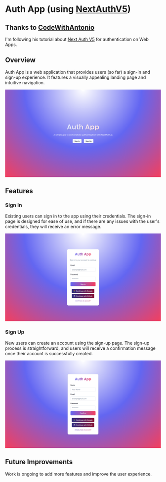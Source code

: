 # Auth App (using [NextAuthV5](https://authjs.dev/getting-started/introduction))

## Thanks to [CodeWithAntonio](https://www.codewithantonio.com/)

I'm following his tutorial about [Next Auth V5](https://www.codewithantonio.com/projects/auth-masterclass) for authentication on Web Apps.

## Overview

Auth App is a web application that provides users (so far) a sign-in and sign-up experience. It features a visually appealing landing page and intuitive navigation.

![Landing Page](./img/app/landing_page.png)

## Features

### Sign In

Existing users can sign in to the app using their credentials. The sign-in page is designed for ease of use, and if there are any issues with the user's credentials, they will receive an error message.

![Sign In Page](./img/app/sign_in_page.png)

### Sign Up

New users can create an account using the sign-up page. The sign-up process is straightforward, and users will receive a confirmation message once their account is successfully created.

![Sign Up Page](./img/app/sign_up_page.png)

## Future Improvements

Work is ongoing to add more features and improve the user experience.
